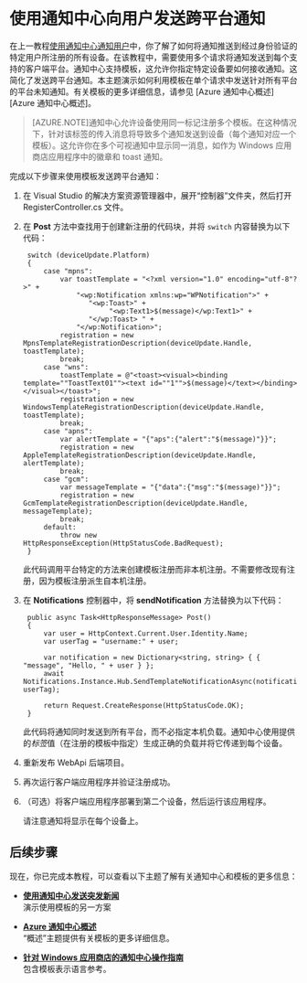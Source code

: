 <properties
	pageTitle="使用通知中心向用户发送跨平台通知 (ASP.NET)" 
	description="了解如何使用通知中心模板在单个请求中发送针对所有平台的平台未知通知。"
	services="notification-hubs"
	documentationCenter=""
	authors="wesmc7777"
	manager="dwrede"
	editor=""/>

<tags
	ms.service="notification-hubs"
	ms.date="12/11/2015" 
	wacn.date="01/14/2016"/>
	
# 使用通知中心向用户发送跨平台通知


在上一教程[使用通知中心通知用户][使用通知中心通知用户]中，你了解了如何将通知推送到经过身份验证的特定用户所注册的所有设备。在该教程中，需要使用多个请求将通知发送到每个支持的客户端平台。通知中心支持模板，这允许你指定特定设备要如何接收通知。这简化了发送跨平台通知。本主题演示如何利用模板在单个请求中发送针对所有平台的平台未知通知。有关模板的更多详细信息，请参见 [Azure 通知中心概述][Azure 通知中心概述]。

> [AZURE.NOTE]通知中心允许设备使用同一标记注册多个模板。在这种情况下，针对该标签的传入消息将导致多个通知发送到设备（每个通知对应一个模板）。这允许你在多个可视通知中显示同一消息，如作为 Windows 应用商店应用程序中的徽章和 toast 通知。

完成以下步骤来使用模板发送跨平台通知：

1. 在 Visual Studio 的解决方案资源管理器中，展开“控制器”文件夹，然后打开 RegisterController.cs 文件。 

2. 在 **Post** 方法中查找用于创建新注册的代码块，并将 `switch` 内容替换为以下代码：

		switch (deviceUpdate.Platform)
        {
            case "mpns":
                var toastTemplate = "<?xml version="1.0" encoding="utf-8"?>" +
                    "<wp:Notification xmlns:wp="WPNotification">" +
                       "<wp:Toast>" +
                            "<wp:Text1>$(message)</wp:Text1>" +
                       "</wp:Toast> " +
                    "</wp:Notification>";
                registration = new MpnsTemplateRegistrationDescription(deviceUpdate.Handle, toastTemplate);
                break;
            case "wns":
                toastTemplate = @"<toast><visual><binding template=""ToastText01""><text id=""1"">$(message)</text></binding></visual></toast>";
                registration = new WindowsTemplateRegistrationDescription(deviceUpdate.Handle, toastTemplate);
                break;
            case "apns":
                var alertTemplate = "{"aps":{"alert":"$(message)"}}";
                registration = new AppleTemplateRegistrationDescription(deviceUpdate.Handle, alertTemplate);
                break;
            case "gcm":
                var messageTemplate = "{"data":{"msg":"$(message)"}}";
                registration = new GcmTemplateRegistrationDescription(deviceUpdate.Handle, messageTemplate);
                break;
            default:
                throw new HttpResponseException(HttpStatusCode.BadRequest);
        }
	
	此代码调用平台特定的方法来创建模板注册而非本机注册。不需要修改现有注册，因为模板注册派生自本机注册。

3. 在 **Notifications** 控制器中，将 **sendNotification** 方法替换为以下代码：

        public async Task<HttpResponseMessage> Post()
        {
            var user = HttpContext.Current.User.Identity.Name;
            var userTag = "username:" + user;

            var notification = new Dictionary<string, string> { { "message", "Hello, " + user } };
            await Notifications.Instance.Hub.SendTemplateNotificationAsync(notification, userTag);   

            return Request.CreateResponse(HttpStatusCode.OK);
        }

    此代码将通知同时发送到所有平台，而不必指定本机负载。通知中心使用提供的*标签*值（在注册的模板中指定）生成正确的负载并将它传递到每个设备。

4. 重新发布 WebApi 后端项目。

5. 再次运行客户端应用程序并验证注册成功。

6. （可选）将客户端应用程序部署到第二个设备，然后运行该应用程序。

    请注意通知将显示在每个设备上。

## 后续步骤

现在，你已完成本教程，可以查看以下主题了解有关通知中心和模板的更多信息：

+ **[使用通知中心发送突发新闻]**<br/>演示使用模板的另一方案 

+  **[Azure 通知中心概述][Templates]**<br/>“概述”主题提供有关模板的更多详细信息。

+  **[针对 Windows 应用商店的通知中心操作指南]**<br/>包含模板表示语言参考。


<!-- Anchors. --> 

<!-- Images. --> 

<!-- URLs. -->

[Management Portal]: https://manage.windowsazure.cn/
[使用通知中心发送突发新闻]: /documentation/articles/notification-hubs-windows-store-dotnet-send-breaking-news
[Azure Notification Hubs]: http://www.windowsazure.cn/zh-cn/pricing/details/notification-hubs/
[使用通知中心通知用户]: /documentation/articles/notification-hubs-aspnet-backend-windows-dotnet-notify-users
[Templates]: https://msdn.microsoft.com/zh-cn/library/jj927170.aspx#BKMK_NH7
[针对 Windows 应用商店的通知中心操作指南]: http://msdn.microsoft.com/zh-cn/library/azure/jj927172.aspx

<!---HONumber=71-->